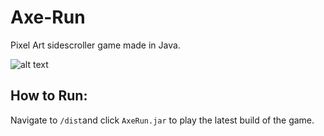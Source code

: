 # Axe-Run
Pixel Art sidescroller game made in Java. 

![alt text](https://i.imgur.com/cessrkl.png?1)

## How to Run:
Navigate to ```/dist```and click ```AxeRun.jar``` to play the latest build of the game.

